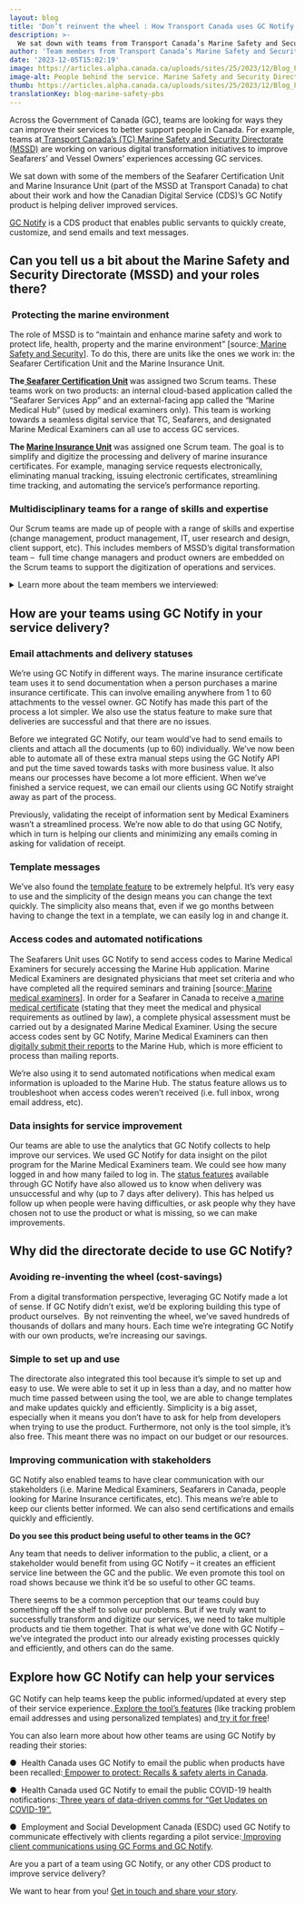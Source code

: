 ```yaml
---
layout: blog
title: 'Don’t reinvent the wheel : How Transport Canada uses GC Notify'
description: >-
  We sat down with teams from Transport Canada’s Marine Safety and Security Directorate (MSSD) to discuss how they’re using GC Notify to improve services for Seafarers and Vessel Owners.
author: 'Team members from Transport Canada’s Marine Safety and Security Directorate (MSSD)'
date: '2023-12-05T15:02:19'
image: https://articles.alpha.canada.ca/uploads/sites/25/2023/12/Blog_PBS_MarineSafetySecurityTransportCanada_EN.jpg
image-alt: People behind the service. Marine Safety and Security Directorate (MSSD) Seafarer Certification Unit and Marine Insurance Unit on a blue water background with a black and white lifesaver.
thumb: https://articles.alpha.canada.ca/uploads/sites/25/2023/12/Blog_PBS_MarineSafetySecurityTransportCanada_EN.jpg
translationKey: blog-marine-safety-pbs
---
```


<p>Across the Government of Canada (GC), teams are looking for ways they can improve their services to better support people in Canada. For example, teams at<a href="https://tc.canada.ca/en/marine-transportation/marine-safety/marine-safety-security" target="_blank" rel="noreferrer noopener"> Transport Canada&#8217;s (TC) Marine Safety and Security Directorate (MSSD)</a> are working on various digital transformation initiatives to improve Seafarers&#8217; and Vessel Owners’ experiences accessing GC services.</p>



<p>We sat down with some of the members of the Seafarer Certification Unit and Marine Insurance Unit (part of the MSSD at Transport Canada) to chat about their work and how the Canadian Digital Service (CDS)’s GC Notify product is helping deliver improved services.</p>



<p><a href="https://notification.canada.ca/features?utm_source=Blog&amp;utm_medium=Mailchimp&amp;utm_campaign=MSSD&amp;utm_id=MSSD+blog&amp;utm_content=EN" target="_blank" rel="noreferrer noopener">GC Notify</a> is a CDS product that enables public servants to quickly create, customize, and send emails and text messages.</p>



<h2 class="wp-block-heading" id="h-can-you-tell-us-a-bit-about-the-marine-safety-and-security-directorate-mssd-and-your-roles-there"><strong>Can you tell us a bit about the Marine Safety and Security Directorate (MSSD) and your roles there?</strong></h2>



<h3 class="wp-block-heading" id="h-nbsp-protecting-the-marine-environment"><strong>&nbsp;Protecting the marine environment</strong></h3>



<p>The role of MSSD is to “maintain and enhance marine safety and work to protect life, health, property and the marine environment” [source:<a href="https://tc.canada.ca/en/marine-transportation/marine-safety/marine-safety-security" target="_blank" rel="noreferrer noopener"> Marine Safety and Security</a>]. To do this, there are units like the ones we work in: the Seafarer Certification Unit and the Marine Insurance Unit.</p>



<p><strong>The</strong><a href="https://tc.canada.ca/en/marine-transportation/seafarer-certification" target="_blank" rel="noreferrer noopener"><strong> Seafarer Certification Unit</strong></a><strong> </strong>was assigned two Scrum teams. These teams work on two products: an internal cloud-based application called the “Seafarer Services App” and an external-facing app called the “Marine Medical Hub” (used by medical examiners only). This team is working towards a seamless digital service that TC, Seafarers, and designated Marine Medical Examiners can all use to access GC services.</p>



<p><strong>The </strong><a href="https://tc.canada.ca/en/marine-transportation/marine-pollution-environmental-response/marine-insurance-certificate" target="_blank" rel="noreferrer noopener"><strong>Marine Insurance Unit</strong></a><strong> </strong>was assigned one Scrum team. The goal is to simplify and digitize the processing and delivery of marine insurance certificates. For example, managing service requests electronically, eliminating manual tracking, issuing electronic certificates, streamlining time tracking, and automating the service’s performance reporting.</p>



<h3 class="wp-block-heading"><strong>Multidisciplinary teams for a range of skills and expertise</strong></h3>



<p>Our Scrum teams are made up of people with a range of skills and expertise (change management, product management, IT, user research and design, client support, etc). This includes members of MSSD’s digital transformation team –&nbsp; full time change managers and product owners are embedded on the Scrum teams to support the digitization of operations and services.</p>



<details class="wp-block-cds-snc-accordion"><summary> Learn more about the team members we interviewed:</summary>
<p><strong>Hugo Pellerin (Change Manager and Digital Transformation Advisor)</strong> is part of MSSD’s transformation team and has extensive experience working on various transformation initiatives. Hugo acts as senior advisor for the implementation of MSSD’s digital strategy. He is trained and certified in change management, and he also supports the Seafarer Certification Unit in the adoption of their new and improved business processes and IT solutions.</p>



<p><strong>Shailen Parbhoo (Product Strategist </strong>– <strong>Seafarer Services)</strong> is a consultant with years of experience working on digital transformation initiatives in the private and public sector. Shailen also has experience in leading multiple product owners through building strategies and roadmaps to focus on delivering value and is agile certified in product management principles.</p>



<p><strong>Louis Fahrendorff (Product Owner – Seafarer Services)</strong> is part of MSSD’s transformation team and has experience working with development teams and UX designers in the private and public sectors. Louis has also developed and implemented product visions for various types of services and programs, including products and services to support the directorate, businesses, and citizens.</p>



<p><strong>Michael Peter Barker (Product Owner &#8211; Seafarer Services)</strong> is part of the Seafarer Certification Unit and acts as a subject matter expert to guide the team in developing products. Michael takes his experience as an engineer at sea and mariner to help the unit chart a new course of change at TC.</p>



<p><strong>Katsiaryna Haisionak (UX Researcher – Seafarer Services)</strong> is a consultant who uncovers user behaviours, needs, and motivations to make products more intuitive and user-friendly. Katsiaryna has many years of experience in user research and service design in the private and public sectors, as well as experience in product design.</p>



<p><strong>Cody Giroux (Product Owner – Marine insurance certification )</strong> is part of MSSD’s transformation team and has experience working with Scrum teams and UX designers in the private and public sectors. Cody has developed and implemented product vision for various types of services and programs including products and services to support the directorates, businesses, and citizens.</p>



<p><strong>Daniel Bou-Mitry (Client Support Coordinator – Marine Medical Unit) </strong>is the<strong> </strong>main contact with the designated marine medical examiners.</p>



<p><strong>Isabelle Sabourin (Change Management Advisor – Marine Insurance Certification) </strong>is part of MSSD’s transformation team and has experience implementing digital operations and online services within TC. Trained and certified in change management, she supports the Marine Insurance Unit in the adoption of their new and improved business processes and IT solutions.</p>



<p><strong>Timothy Blake</strong> (<strong>Tech Advisor – Marine Insurance certification</strong> ) is a consultant who provides expert knowledge and guidance in the development of IT solutions. This involves reviewing reports, research materials, or other documents for technical accuracy.</p>



<p><strong>Carl Lévesque (Manager, MSS Digital Modernization Team</strong>) has extensive experience in change management and transformation teams. He’s responsible for overall management of the digital transformation and change management for the Marine Safety and Security Digital Modernization team.<br><br><strong>Xinran Wang (Acting Team Lead/UX Designer </strong>–<strong> Cargo/Port State )</strong> does the research and proposes interface models to improve user experience. As acting team lead, she facilitates project team meetings.</p>
</details>



<h2 class="wp-block-heading"><strong>How are your teams using GC Notify in your service delivery?</strong></h2>



<h3 class="wp-block-heading"><strong>Email attachments and delivery statuses</strong></h3>



<p>We’re using GC Notify in different ways. The marine insurance certificate team uses it to send documentation when a person purchases a marine insurance certificate. This can involve emailing anywhere from 1 to 60 attachments to the vessel owner. GC Notify has made this part of the process a lot simpler. We also use the status feature to make sure that deliveries are successful and that there are no issues.</p>



<p>Before we integrated GC Notify, our team would’ve had to send emails to clients and attach all the documents (up to 60) individually. We’ve now been able to automate all of these extra manual steps using the GC Notify API and put the time saved towards tasks with more business value. It also means our processes have become a lot more efficient. When we’ve finished a service request, we can email our clients using GC Notify straight away as part of the process.</p>



<p>Previously, validating the receipt of information sent by Medical Examiners wasn’t a streamlined process. We’re now able to do that using GC Notify, which in turn is helping our clients and minimizing any emails coming in asking for validation of receipt.</p>



<h3 class="wp-block-heading"><strong>Template messages</strong></h3>



<p>We’ve also found the <a href="https://notification.canada.ca/formatting-emails" target="_blank" rel="noreferrer noopener">template feature</a> to be extremely helpful. It’s very easy to use and the simplicity of the design means you can change the text quickly. The simplicity also means that, even if we go months between having to change the text in a template, we can easily log in and change it.</p>



<h3 class="wp-block-heading"><strong>Access codes and automated notifications</strong></h3>



<p>The Seafarers Unit uses GC Notify to send access codes to Marine Medical Examiners for securely accessing the Marine Hub application. Marine Medical Examiners are designated physicians that meet set criteria and who have completed all the required seminars and training [source:<a href="https://tc.canada.ca/en/marine-transportation/seafarer-certification/marine-medical-examiners#designation" target="_blank" rel="noreferrer noopener"> Marine medical examiners</a>]. In order for a Seafarer in Canada to receive a<a href="https://tc.canada.ca/en/marine-transportation/marine-training-certification-individuals/how-obtain-canadian-marine-medical-certificate"> marine medical certificate</a> (stating that they meet the medical and physical requirements as outlined by law), a complete physical assessment must be carried out by a designated Marine Medical Examiner. Using the secure access codes sent by GC Notify, Marine Medical Examiners can then<a href="https://tc.canada.ca/en/marine-transportation/seafarer-certification/marine-medical-examiners#modernizing" target="_blank" rel="noreferrer noopener"> digitally submit their reports</a> to the Marine Hub, which is more efficient to process than mailing reports.</p>



<p>We’re also using it to send automated notifications when medical exam information is uploaded to the Marine Hub. The status feature allows us to troubleshoot when access codes weren’t received (i.e. full inbox, wrong email address, etc).</p>



<h3 class="wp-block-heading"><strong>Data insights for service improvement</strong></h3>



<p>Our teams are able to use the analytics that GC Notify collects to help improve our services. We used GC Notify for data insight on the pilot program for the Marine Medical Examiners team. We could see how many logged in and how many failed to log in. The <a href="https://notification.canada.ca/understanding-delivery-and-failure" target="_blank" rel="noreferrer noopener">status features</a> available through GC Notify have also allowed us to know when delivery was unsuccessful and why (up to 7 days after delivery). This has helped us follow up when people were having difficulties, or ask people why they have chosen not to use the product or what is missing, so we can make improvements.</p>



<h2 class="wp-block-heading"><strong>Why did the directorate decide to use GC Notify?</strong></h2>



<h3 class="wp-block-heading"><strong>Avoiding re-inventing the wheel (cost-savings)</strong></h3>



<p>From a digital transformation perspective, leveraging GC Notify made a lot of sense. If GC Notify didn’t exist, we’d be exploring building this type of product ourselves.&nbsp; By not reinventing the wheel, we’ve saved hundreds of thousands of dollars and many hours. Each time we’re integrating GC Notify with our own products, we’re increasing our savings.</p>



<h3 class="wp-block-heading"><strong>Simple to set up and use</strong></h3>



<p>The directorate also integrated this tool because it’s simple to set up and easy to use. We were able to set it up in less than a day, and no matter how much time passed between using the tool, we are able to change templates and make updates quickly and efficiently. Simplicity is a big asset, especially when it means you don’t have to ask for help from developers when trying to use the product. Furthermore, not only is the tool simple, it’s also free. This meant there was no impact on our budget or our resources.</p>



<h3 class="wp-block-heading"><strong>Improving communication with stakeholders</strong></h3>



<p>GC Notify also enabled teams to have clear communication with our stakeholders (i.e. Marine Medical Examiners, Seafarers in Canada, people looking for Marine Insurance certificates, etc). This means we’re able to keep our clients better informed. We can also send certifications and emails quickly and efficiently.</p>



<p><strong>Do you see this product being useful to other teams in the GC?</strong></p>



<p>Any team that needs to deliver information to the public, a client, or a stakeholder would benefit from using GC Notify – it creates an efficient service line between the GC and the public. We even promote this tool on road shows because we think it’d be so useful to other GC teams.</p>



<p>There seems to be a common perception that our teams could buy something off the shelf to solve our problems. But if we truly want to successfully transform and digitize our services, we need to take multiple products and tie them together. That is what we’ve done with GC Notify – we’ve integrated the product into our already existing processes quickly and efficiently, and others can do the same.</p>



<h2 class="wp-block-heading"><strong>Explore how GC Notify can help your services</strong></h2>



<p>GC Notify can help teams keep the public informed/updated at every step of their service experience.<a href="https://notification.canada.ca/features" target="_blank" rel="noreferrer noopener"> Explore the tool’s features</a> (like tracking problem email addresses and using personalized templates) and<a href="https://notification.canada.ca/register?utm_source=Blog&amp;utm_medium=Mailchimp&amp;utm_campaign=MSSD&amp;utm_id=MSSD+blog&amp;utm_content=EN" target="_blank" rel="noreferrer noopener"> try it for free</a>!&nbsp;</p>



<p>You can also learn more about how other teams are using GC Notify by reading their stories:</p>



<p>●&nbsp; Health Canada uses GC Notify to email the public when products have been recalled:<a href="https://digital.canada.ca/2022/07/05/empower-to-protect-recalls-safety-alerts-in-canada/" target="_blank" rel="noreferrer noopener"> Empower to protect: Recalls &amp; safety alerts in Canada</a>.</p>



<p>●&nbsp; Health Canada used GC Notify to email the public COVID-19 health notifications:<a href="https://digital.canada.ca/2023/03/23/three-years-of-data-driven-comms-for-get-updates-on-covid-19/" target="_blank" rel="noreferrer noopener"> Three years of data-driven comms for “Get Updates on COVID-19”.</a></p>



<p>●&nbsp; Employment and Social Development Canada (ESDC) used GC Notify to communicate effectively with clients regarding a pilot service:<a href="https://digital.canada.ca/2022/12/15/improving-client-communications-using-gc-forms-and-gc-notify/" target="_blank" rel="noreferrer noopener"> Improving client communications using GC Forms and GC Notify</a>.</p>



<p>Are you a part of a team using GC Notify, or any other CDS product to improve service delivery?</p>



<p>We want to hear from you! <a href="mailto:cds-snc@servicecanada.gc.ca">Get in touch and share your story</a>. </p>

